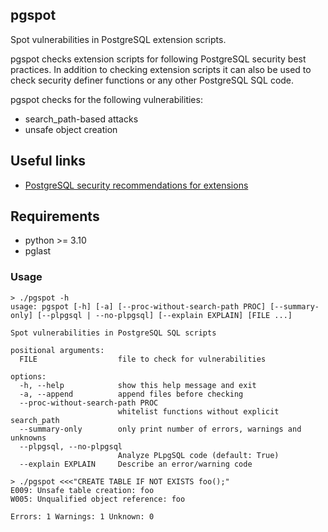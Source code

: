 ## pgspot

Spot vulnerabilities in PostgreSQL extension scripts.

pgspot checks extension scripts for following PostgreSQL security best
practices. In addition to checking extension scripts it can also be
used to check security definer functions or any other PostgreSQL SQL code.

pgspot checks for the following vulnerabilities:
- search_path-based attacks
- unsafe object creation

## Useful links
- [PostgreSQL security recommendations for extensions](https://www.postgresql.org/docs/current/extend-extensions.html#EXTEND-EXTENSIONS-SECURITY)

## Requirements

- python >= 3.10
- pglast

### Usage

```
> ./pgspot -h
usage: pgspot [-h] [-a] [--proc-without-search-path PROC] [--summary-only] [--plpgsql | --no-plpgsql] [--explain EXPLAIN] [FILE ...]

Spot vulnerabilities in PostgreSQL SQL scripts

positional arguments:
  FILE                  file to check for vulnerabilities

options:
  -h, --help            show this help message and exit
  -a, --append          append files before checking
  --proc-without-search-path PROC
                        whitelist functions without explicit search_path
  --summary-only        only print number of errors, warnings and unknowns
  --plpgsql, --no-plpgsql
                        Analyze PLpgSQL code (default: True)
  --explain EXPLAIN     Describe an error/warning code
```

```
> ./pgspot <<<"CREATE TABLE IF NOT EXISTS foo();"
E009: Unsafe table creation: foo
W005: Unqualified object reference: foo

Errors: 1 Warnings: 1 Unknown: 0
```

